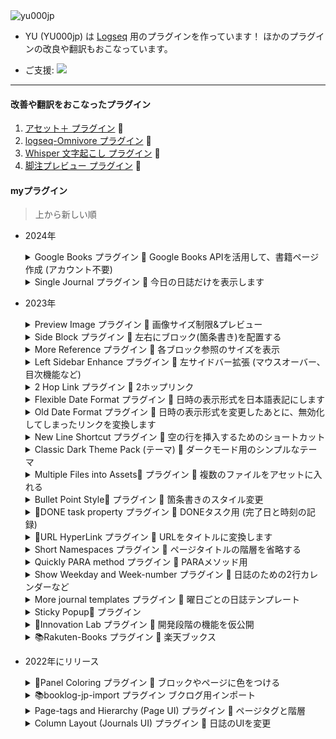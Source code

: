 <img src="https://komarev.com/ghpvc/?username=yu000jp&label=Profile%20views&color=0e75b6&style=flat" alt="yu000jp" />

- YU (YU000jp) は [Logseq](https://github.com/logseq) 用のプラグインを作っています！ ほかのプラグインの改良や翻訳もおこなっています。

- ご支援: <a href="https://www.buymeacoffee.com/yu000japan"><img src="https://img.buymeacoffee.com/button-api/?text=Buy me a pizza&emoji=🍕&slug=yu000japan&button_colour=FFDD00&font_colour=000000&font_family=Poppins&outline_colour=000000&coffee_colour=ffffff" /></a>
---


#### 改善や翻訳をおこなったプラグイン

  1. [アセット＋ プラグイン](https://github.com/xyhp915/logseq-assets-plus) 🚀
  1. [logseq-Omnivore プラグイン](https://github.com/YU000jp/logseq-omnivore) 🚀
  1. [Whisper 文字起こし プラグイン](https://github.com/usoonees/logseq-plugin-whisper-subtitles) 🚀
  1. [脚注プレビュー プラグイン](https://github.com/b-yp/logseq-preview-footnote) 🚀

#### myプラグイン

  > 上から新しい順

- 2024年

  <details>
    <summary>Google Books プラグイン 🚀 Google Books APIを活用して、書籍ページ作成 (アカウント不要)</summary>
    <a href="https://github.com/YU000jp/logseq-plugin-google-books">GitHubで見る</a>
  </details>

  <details>
    <summary>Single Journal プラグイン 🚀 今日の日誌だけを表示します</summary>
    <a href="https://github.com/YU000jp/logseq-plugin-single-journal">GitHubで見る</a>
  </details>

- 2023年

  <details>
    <summary>Preview Image プラグイン 🚀 画像サイズ制限&プレビュー</summary>
    <a href="https://github.com/YU000jp/logseq-plugin-preview-image">GitHubで見る</a>
    <p>Logseqでは、大きい画像はそのまま大きくスペースを占有してしまいます。そうならないように、ページコンテンツの中では小さく画像を表示します。</p>
    <img src="https://user-images.githubusercontent.com/111847207/280522061-ad7cafe2-c449-4807-b14a-b5315c0a639e.gif" style="max-width:400px;max-height:400px"/>
  </details>

  <details>
    <summary>Side Block プラグイン 🚀 左右にブロック(箇条書き)を配置する</summary>
    <a href="https://github.com/YU000jp/logseq-plugin-side-block">GitHubで見る</a>
    <img src="https://github.com/YU000jp/logseq-plugin-side-block/assets/111847207/c85ebc5e-9442-42c0-bac5-1616203483ca" style="max-width:400px;max-height:400px"/>
  </details>

  <details>
    <summary>More Reference プラグイン 🚀 各ブロック参照のサイズを表示</summary>
    <a href="https://github.com/YU000jp/logseq-plugin-reference-guide">GitHubで見る</a>
    <img src="https://github.com/YU000jp/logseq-plugin-reference-guide/assets/111847207/1a4c441b-8e17-479c-9ee9-6c70a3a1d9f8" style="max-width:400px;max-height:400px"/>
  </details>

  <details>
    <summary>Left Sidebar Enhance プラグイン 🚀 左サイドバー拡張 (マウスオーバー、目次機能など)</summary>
    <a href="https://github.com/YU000jp/logseq-plugin-left-sidebar-enhance">GitHubで見る</a>
  </details>

  <details>
    <summary>2 Hop Link プラグイン 🚀 2ホップリンク</summary>
    <a href="https://github.com/YU000jp/logseq-plugin-two-hop-link">GitHubで見る</a>
    <p>ページコンテンツの底に、関連するページの情報をリンクします。</p>
    <img src="https://github.com/YU000jp/logseq-plugin-two-hop-link/assets/111847207/e50711c1-0401-4d8a-af46-9b9e1bd49af2" style="max-width:400px;max-height:400px"/>
  </details>

  <details>
    <summary>Flexible Date Format プラグイン 🚀 日時の表示形式を日本語表記にします</summary>
    <a href="https://github.com/YU000jp/logseq-plugin-flex-date-format">GitHubで見る</a>
    <p>日時の表示形式と、マークダウンに記録される日付形式を分離します。</p>
  </details>

  <details>
    <summary>Old Date Format プラグイン 🚀 日時の表示形式を変更したあとに、無効化してしまったリンクを変換します</summary>
    <a href="https://github.com/YU000jp/logseq-plugin-legacy-date-format">GitHubで見る</a>
    <p>通常、Logseqの設定で日付形式を変更した後に、日付リンクが更新されず、そのリンクが無効になります。そのリンクを置き換えて使用可能にするためのプラグインです。</p>
  </details>

  <details>
    <summary>New Line Shortcut プラグイン 🚀 空の行を挿入するためのショートカット</summary>
    <a href="https://github.com/YU000jp/logseq-plugin-blank-line">GitHubで見る</a>
    <p>選択したブロックや ページのに空の行を、ショートカットキーで挿入します。</p>
  </details>

  <details>
    <summary>Classic Dark Theme Pack (テーマ) 🚀 ダークモード用のシンプルなテーマ</summary>
    <a href="https://github.com/YU000jp/logseq-theme-classic-dark-theme-pack">GitHubで見る</a>
  </details>

  <details>
    <summary>Multiple Files into Assets📂 プラグイン 🚀 複数のファイルをアセットに入れる</summary>
    <a href="https://github.com/YU000jp/logseq-plugin-multiple-assets">GitHubで見る</a>
    <p>通常、Logseqはアセットに単一のファイルしか保存できませんが、このプラグインは複数のファイルを処理します。<br/>
    複数のファイルをアセットに保存し、コンテンツを埋め込むかリンクすることができます。</p>
  </details>

  <details>
    <summary>Bullet Point Style🔷 プラグイン 🚀 箇条書きのスタイル変更</summary>
    <a href="https://github.com/YU000jp/logseq-plugin-bullet-point-style">GitHubで見る</a>
    <p>箇条書きのスタイルと色を変更します。</p>
  </details>

  <details>
    <summary>💪DONE task property プラグイン 🚀 DONEタスク用 (完了日と時刻の記録)</summary>
    <a href="https://github.com/YU000jp/logseq-plugin-confirmation-done-task">GitHubで見る</a>
    <p>タスクを「DONE」にしたときに、そのブロックに、日付付きのプロパティをセットします。完了日と時刻を記録できます。</p>
  </details>

  <details>
    <summary>🔗URL HyperLink プラグイン 🚀 URLをタイトルに変換します</summary>
    <a href="https://github.com/YU000jp/logseq-plugin-confirmation-hyperlink">GitHubで見る</a>
    <p>WEBページからタイトルを取得し、マークダウンを挿入します。</p>
    <details>
      <summary>オンラインPDFをアセットに保存する</summary>
      <p>PDFファイルをアセットに保存し、そのマークダウンリンクを作成します。通常、PDFのURLを貼り付けると、そのリンクがその場に作成されますが、アセットには保存されることはありません。</p>
    </details>
  </details>

  <details>
    <summary>Short Namespaces プラグイン 🚀 ページタイトルの階層を省略する</summary>
    <a href="https://github.com/YU000jp/logseq-plugin-short-namespaces">GitHubで見る</a>
    <p>階層(/スラッシュ区切り)をもつページへのリンク(もしくはタグ)を省略して表示します。</p>
  </details>

  <details>
    <summary>Quickly PARA method プラグイン 🚀 PARAメソッド用</summary>
    <a href="https://github.com/YU000jp/logseq-plugin-quickly-para-method">GitHubで見る</a>
    <p>多くなりがちなページをPARAメソッドで整理するのに役立つ、ワークフローを提供します。<br/>
    ページタグ プロパティを使って、PARAメソッド用のページに、リンクします。</p>
    <p>「受信トレイ」機能<br/>
    ページを途中で中断した場合に、受信トレイのページにリンクを保存できます。月ごとに分類されます。<br/><br/>
    「namespaceクエリー検索」機能<br/>
    同じ名称を持つページを検索したり、階層構造を気にせず、関連ページを探しリストアップします。<br/>
    同じ階層に新しいページを作成したり、サブページを追加できる機能が提供されています。</p>
  </details>

  <details>
    <summary>Show Weekday and Week-number プラグイン 🚀 日誌のための2行カレンダーなど</summary>
    <a href="https://github.com/YU000jp/logseq-plugin-show-weekday-and-week-number">GitHubで見る</a>
  </details>

  <details>
    <summary>More journal templates プラグイン 🚀 曜日ごとの日誌テンプレート</summary>
    <a href="https://github.com/YU000jp/logseq-plugin-weekdays-and-weekends">GitHubで見る</a>
  </details>

  <details>
    <summary>Sticky Popup📍 プラグイン</summary>
    <a href="https://github.com/YU000jp/logseq-plugin-sticky-popup">GitHubで見る</a>
    <ul>
      <li>Block Calendarプラグインのカレンダーを自由な位置に配置します。</li>
      <li>曜日ごとにユーザーメッセージを表示します。</li>
    </ul>
  </details>

  <details>
    <summary>🌱Innovation Lab プラグイン 🚀 開発段階の機能を仮公開</summary>
    <a href="https://github.com/YU000jp/logseq-plugin-some-menu-extender">GitHubで見る</a>
    <ul>
      <li>現在開発中のいくつかの機能 や 他のプラグインのバグ修正バージョン を提供します。</li>
    </ul>
  </details>

  <details>
    <summary>📚Rakuten-Books プラグイン 🚀 楽天ブックス</summary>
    <a href="https://github.com/YU000jp/logseq-plugin-rakuten-books">GitHubで見る</a>
    <ul>
      <li>楽天ブックス あるいは 楽天Kobo のデータベースを検索し、Logseq に書籍名のページを作成するプラグイン。</li>
      <li>楽天アカウント は不要です。</li>
    </ul>
  </details>

- 2022年にリリース

  <details>
  <summary>🎨Panel Coloring プラグイン 🚀 ブロックやページに色をつける</summary>
  <a href="https://github.com/YU000jp/logseq-plugin-panel-coloring">GitHubで見る</a>
  <ul>
    <li>特定のページや、特定のタグをもつブロック に色をつけます。</li>
  </ul>
  </details>
    <details>
  <summary>📚booklog-jp-import プラグイン ブクログ用インポート</summary>
  <a href="https://github.com/YU000jp/logseq-plugin-booklog-jp-import">GitHubで見る</a>
  <ul>
    <li>ブクログのエクスポートファイルををもとに、まとめて書籍のページを作成するプラグイン。書影カバーも取り込めます。</li>
  </ul>
  </details>
  <details>
    <summary>Page-tags and Hierarchy (Page UI) プラグイン 🚀 ページタグと階層</summary>
    <a href="https://github.com/YU000jp/logseq-page-tags-and-hierarchy">GitHubで見る</a>
    <ul>
      <li>階層をもつページ名を分割して そのリンクを作成します</li>
      <li>ページビューUI: ページコンテンツ内に置かれているページタグと階層を、通常とは異なる位置に配置します。</li>
    </ul>
  </details>
  <details>
    <summary>Column Layout (Journals UI) プラグイン 🚀 日誌のUIを変更</summary>
    <a href="https://github.com/YU000jp/Logseq-column-Layout">GitHubで見る</a> 
    <ul>
      <li>日誌のためのページビューUI: 日誌、"Lined References"、日誌クエリーを横並びにして配置します。</li>
    </ul>
  </details>
  
